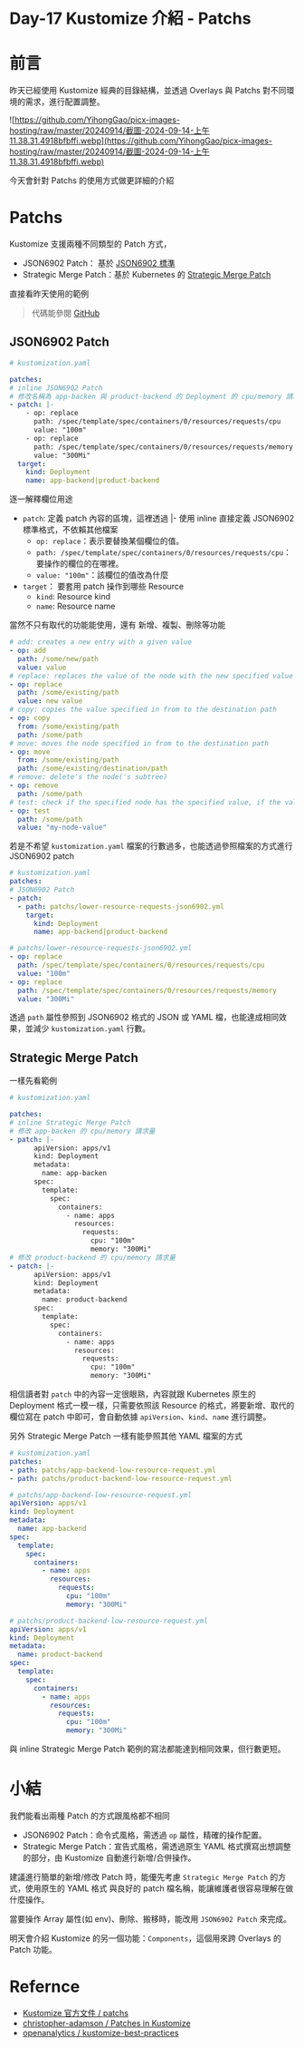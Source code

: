 
# Day-17 Kustomize 介紹 - Patchs

# 前言
昨天已經使用 Kustomize 經典的目錄結構，並透過 Overlays 與 Patchs 對不同環境的需求，進行配置調整。

![https://github.com/YihongGao/picx-images-hosting/raw/master/20240914/截圖-2024-09-14-上午11.38.31.4918bfbffi.webp](https://github.com/YihongGao/picx-images-hosting/raw/master/20240914/截圖-2024-09-14-上午11.38.31.4918bfbffi.webp)


今天會針對 Patchs 的使用方式做更詳細的介紹

# Patchs
Kustomize 支援兩種不同類型的 Patch 方式，
- JSON6902 Patch： 基於 [JSON6902 標準](https://datatracker.ietf.org/doc/html/rfc6902)
- Strategic Merge Patch：基於 Kubernetes 的 [Strategic Merge Patch](https://github.com/kubernetes/community/blob/master/contributors/devel/sig-api-machinery/strategic-merge-patch.md)

直接看昨天使用的範例

> 代碼能參閱 [GitHub](https://github.com/YihongGao/iThome_30Day_2024/tree/main/resources/day17/kustomize-demo)

## JSON6902 Patch
```yaml
# kustomization.yaml

patches:
# inline JSON6902 Patch
# 修改名稱為 app-backen 與 product-backend 的 Deployment 的 cpu/memory 請求量
- patch: |-
    - op: replace
      path: /spec/template/spec/containers/0/resources/requests/cpu
      value: "100m"
    - op: replace 
      path: /spec/template/spec/containers/0/resources/requests/memory
      value: "300Mi"
  target:
    kind: Deployment
    name: app-backend|product-backend
```
逐一解釋欄位用途
- `patch`: 定義 patch 內容的區塊，這裡透過 |- 使用 inline 直接定義 JSON6902 標準格式，不依賴其他檔案
  - `op: replace`：表示要替換某個欄位的值。
  - `path: /spec/template/spec/containers/0/resources/requests/cpu`： 要操作的欄位的在哪裡。
  - `value: "100m"`：該欄位的值改為什麼
- `target`： 要套用 patch 操作到哪些 Resource
  - `kind`: Resource kind
  - `name`: Resource name

當然不只有取代的功能能使用，還有 新增、複製、刪除等功能
``` yaml
# add: creates a new entry with a given value
- op: add
  path: /some/new/path
  value: value
# replace: replaces the value of the node with the new specified value
- op: replace
  path: /some/existing/path
  value: new value
# copy: copies the value specified in from to the destination path
- op: copy
  from: /some/existing/path
  path: /some/path
# move: moves the node specified in from to the destination path
- op: move
  from: /some/existing/path
  path: /some/existing/destination/path
# remove: delete's the node('s subtree)
- op: remove
  path: /some/path
# test: check if the specified node has the specified value, if the value differs it will throw an error
- op: test
  path: /some/path
  value: "my-node-value"
```

若是不希望 `kustomization.yaml` 檔案的行數過多，也能透過參照檔案的方式進行 JSON6902 patch
``` yaml
# kustomization.yaml
patches:
# JSON6902 Patch 
- patch:
  - path: patchs/lower-resource-requests-json6902.yml
    target:
      kind: Deployment
      name: app-backend|product-backend
```

```yaml
# patchs/lower-resource-requests-json6902.yml
- op: replace
  path: /spec/template/spec/containers/0/resources/requests/cpu
  value: "100m"
- op: replace 
  path: /spec/template/spec/containers/0/resources/requests/memory
  value: "300Mi"
```
透過 `path` 屬性參照到 JSON6902 格式的 JSON 或 YAML 檔，也能達成相同效果，並減少 `kustomization.yaml` 行數。

## Strategic Merge Patch
一樣先看範例
```yaml
# kustomization.yaml

patches:
# inline Strategic Merge Patch
# 修改 app-backen 的 cpu/memory 請求量
- patch: |-
      apiVersion: apps/v1
      kind: Deployment
      metadata:
        name: app-backen
      spec:
        template:
          spec:
            containers:
              - name: apps
                resources:
                  requests:
                    cpu: "100m"
                    memory: "300Mi"
# 修改 product-backend 的 cpu/memory 請求量
- patch: |-
      apiVersion: apps/v1
      kind: Deployment
      metadata:
        name: product-backend
      spec:
        template:
          spec:
            containers:
              - name: apps
                resources:
                  requests:
                    cpu: "100m"
                    memory: "300Mi"
```
相信讀者對 `patch` 中的內容一定很眼熟，內容就跟 Kubernetes 原生的 Deployment 格式一模一樣，只需要依照該 Resource 的格式，將要新增、取代的欄位寫在 patch 中即可，會自動依據 `apiVersion`、`kind`、`name` 進行調整。

另外 Strategic Merge Patch 一樣有能參照其他 YAML 檔案的方式


```yaml
# kustomization.yaml
patches:
- path: patchs/app-backend-low-resource-request.yml
- path: patchs/product-backend-low-resource-request.yml
```

```yaml
# patchs/app-backend-low-resource-request.yml
apiVersion: apps/v1
kind: Deployment
metadata:
  name: app-backend
spec:
  template:
    spec:
      containers:
        - name: apps
          resources:
            requests:
              cpu: "100m"
              memory: "300Mi"
```

```yaml
# patchs/product-backend-low-resource-request.yml
apiVersion: apps/v1
kind: Deployment
metadata:
  name: product-backend
spec:
  template:
    spec:
      containers:
        - name: apps
          resources:
            requests:
              cpu: "100m"
              memory: "300Mi"
```
與 inline Strategic Merge Patch 範例的寫法都能達到相同效果，但行數更短。

# 小結
我們能看出兩種 Patch 的方式跟風格都不相同
- JSON6902 Patch：命令式風格，需透過 `op` 屬性，精確的操作配置。
- Strategic Merge Patch：宣告式風格，需透過原生 YAML 格式撰寫出想調整的部分，由 Kustomize 自動進行新增/合併操作。

建議進行簡單的新增/修改 Patch 時，能優先考慮 `Strategic Merge Patch` 的方式，使用原生的 YAML 格式 與良好的 patch 檔名稱，能讓維護者很容易理解在做什麼操作。

當要操作 Array 屬性(如 env)、刪除、搬移時，能改用 `JSON6902 Patch` 來完成。

明天會介紹 Kustomize 的另一個功能：`Components`，這個用來跨 Overlays 的 Patch 功能。

# Refernce
- [Kustomize 官方文件 / patchs](https://kubectl.docs.kubernetes.io/references/kustomize/kustomization/patches/#name-and-kind-changes)
- [christopher-adamson / Patches in Kustomize](https://www.linkedin.com/pulse/patches-kustomize-christopher-adamson-gaq4c)
- [openanalytics / kustomize-best-practices](https://www.openanalytics.eu/blog/2021/02/23/kustomize-best-practices/)
